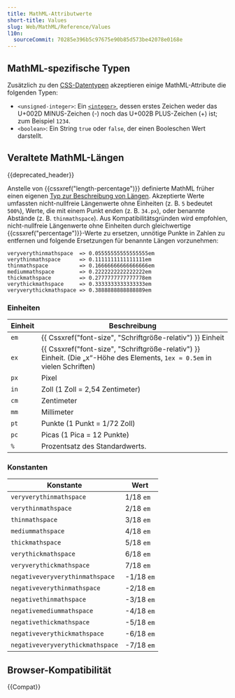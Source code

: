 ```yaml
---
title: MathML-Attributwerte
short-title: Values
slug: Web/MathML/Reference/Values
l10n:
  sourceCommit: 70285e396b5c97675e90b85d573be42078e0168e
---
```


## MathML-spezifische Typen

Zusätzlich zu den [CSS-Datentypen](/de/docs/Web/CSS/CSS_values_and_units/CSS_data_types) akzeptieren einige MathML-Attribute die folgenden Typen:

- `<unsigned-integer>`: Ein [`<integer>`](/de/docs/Web/CSS/integer), dessen erstes Zeichen weder das U+002D MINUS-Zeichen (-) noch das U+002B PLUS-Zeichen (+) ist; zum Beispiel `1234`.
- `<boolean>`: Ein String `true` oder `false`, der einen Booleschen Wert darstellt.

## Veraltete MathML-Längen

{{deprecated_header}}

Anstelle von {{cssxref("length-percentage")}} definierte MathML früher einen eigenen [Typ zur Beschreibung von Längen](https://www.w3.org/TR/MathML3/chapter2.html#type.length). Akzeptierte Werte umfassten nicht-nullfreie Längenwerte ohne Einheiten (z. B. `5` bedeutet `500%`), Werte, die mit einem Punkt enden (z. B. `34.px`), oder benannte Abstände (z. B. `thinmathspace`). Aus Kompatibilitätsgründen wird empfohlen, nicht-nullfreie Längenwerte ohne Einheiten durch gleichwertige {{cssxref("percentage")}}-Werte zu ersetzen, unnötige Punkte in Zahlen zu entfernen und folgende Ersetzungen für benannte Längen vorzunehmen:

```plain
veryverythinmathspace  => 0.05555555555555555em
verythinmathspace      => 0.1111111111111111em
thinmathspace          => 0.16666666666666666em
mediummathspace        => 0.2222222222222222em
thickmathspace         => 0.2777777777777778em
verythickmathspace     => 0.3333333333333333em
veryverythickmathspace => 0.3888888888888889em
```

### Einheiten

| Einheit | Beschreibung                                                                                                               |
| ------- | -------------------------------------------------------------------------------------------------------------------------- |
| `em`    | {{ Cssxref("font-size", "Schriftgröße-relativ") }} Einheit                                                                 |
| `ex`    | {{ Cssxref("font-size", "Schriftgröße-relativ") }} Einheit. (Die „x“-Höhe des Elements, `1ex ≈ 0.5em` in vielen Schriften) |
| `px`    | Pixel                                                                                                                      |
| `in`    | Zoll (1 Zoll = 2,54 Zentimeter)                                                                                            |
| `cm`    | Zentimeter                                                                                                                 |
| `mm`    | Millimeter                                                                                                                 |
| `pt`    | Punkte (1 Punkt = 1/72 Zoll)                                                                                               |
| `pc`    | Picas (1 Pica = 12 Punkte)                                                                                                 |
| `%`     | Prozentsatz des Standardwerts.                                                                                             |

### Konstanten

| Konstante                        | Wert       |
| -------------------------------- | ---------- |
| `veryverythinmathspace`          | 1/18 `em`  |
| `verythinmathspace`              | 2/18 `em`  |
| `thinmathspace`                  | 3/18 `em`  |
| `mediummathspace`                | 4/18 `em`  |
| `thickmathspace`                 | 5/18 `em`  |
| `verythickmathspace`             | 6/18 `em`  |
| `veryverythickmathspace`         | 7/18 `em`  |
| `negativeveryverythinmathspace`  | -1/18 `em` |
| `negativeverythinmathspace`      | -2/18 `em` |
| `negativethinmathspace`          | -3/18 `em` |
| `negativemediummathspace`        | -4/18 `em` |
| `negativethickmathspace`         | -5/18 `em` |
| `negativeverythickmathspace`     | -6/18 `em` |
| `negativeveryverythickmathspace` | -7/18 `em` |

## Browser-Kompatibilität

{{Compat}}
